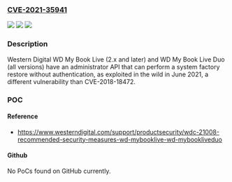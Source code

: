 ### [CVE-2021-35941](https://cve.mitre.org/cgi-bin/cvename.cgi?name=CVE-2021-35941)
![](https://img.shields.io/static/v1?label=Product&message=n%2Fa&color=blue)
![](https://img.shields.io/static/v1?label=Version&message=n%2Fa&color=blue)
![](https://img.shields.io/static/v1?label=Vulnerability&message=n%2Fa&color=brighgreen)

### Description

Western Digital WD My Book Live (2.x and later) and WD My Book Live Duo (all versions) have an administrator API that can perform a system factory restore without authentication, as exploited in the wild in June 2021, a different vulnerability than CVE-2018-18472.

### POC

#### Reference
- https://www.westerndigital.com/support/productsecurity/wdc-21008-recommended-security-measures-wd-mybooklive-wd-mybookliveduo

#### Github
No PoCs found on GitHub currently.

